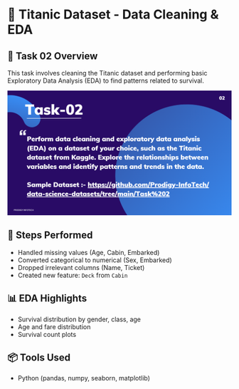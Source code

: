 # 🚢 Titanic Dataset - Data Cleaning & EDA

## 📌 Task 02 Overview

This task involves cleaning the Titanic dataset and performing basic Exploratory Data Analysis (EDA) to find patterns related to survival.


![Screenshot 2024-08-02 231401](https://github.com/JASPAL70/Prodigy-Infotech-DS-Task-2/blob/main/Screenshot%202025-07-30%20092642.png)
## 📁 Steps Performed

- Handled missing values (Age, Cabin, Embarked)
- Converted categorical to numerical (Sex, Embarked)
- Dropped irrelevant columns (Name, Ticket)
- Created new feature: `Deck` from `Cabin`

## 📊 EDA Highlights

- Survival distribution by gender, class, age
- Age and fare distribution
- Survival count plots

## 📦 Tools Used

- Python (pandas, numpy, seaborn, matplotlib)

